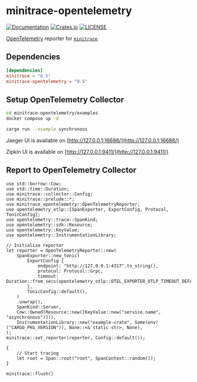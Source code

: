 # minitrace-opentelemetry

[![Documentation](https://docs.rs/minitrace-opentelemetry/badge.svg)](https://docs.rs/minitrace-opentelemetry/)
[![Crates.io](https://img.shields.io/crates/v/minitrace-opentelemetry.svg)](https://crates.io/crates/minitrace-opentelemetry)
[![LICENSE](https://img.shields.io/github/license/tikv/minitrace-rust.svg)](https://github.com/tikv/minitrace-rust/blob/master/LICENSE)

[OpenTelemetry](https://github.com/open-telemetry/opentelemetry-rust) reporter for [`minitrace`](https://crates.io/crates/minitrace).

## Dependencies

```toml
[dependencies]
minitrace = "0.5"
minitrace-opentelemetry = "0.5"
```

## Setup OpenTelemetry Collector

```sh
cd minitrace-opentelemetry/examples
docker compose up -d

cargo run --example synchronous
```

Jaeger UI is available on [http://127.0.0.1:16686/](http://127.0.0.1:16686/)

Zipkin UI is available on [http://127.0.0.1:9411/](http://127.0.0.1:9411/)

## Report to OpenTelemetry Collector

```rust, no_run
use std::borrow::Cow;
use std::time::Duration;
use minitrace::collector::Config;
use minitrace::prelude::*;
use minitrace_opentelemetry::OpenTelemetryReporter;
use opentelemetry_otlp::{SpanExporter, ExportConfig, Protocol, TonicConfig};
use opentelemetry::trace::SpanKind;
use opentelemetry::sdk::Resource;
use opentelemetry::KeyValue;
use opentelemetry::InstrumentationLibrary;

// Initialize reporter
let reporter = OpenTelemetryReporter::new(
    SpanExporter::new_tonic(
        ExportConfig {
            endpoint: "http://127.0.0.1:4317".to_string(),
            protocol: Protocol::Grpc,
            timeout: Duration::from_secs(opentelemetry_otlp::OTEL_EXPORTER_OTLP_TIMEOUT_DEFAULT),
        },
        TonicConfig::default(),
    )
    .unwrap(),
    SpanKind::Server,
    Cow::Owned(Resource::new([KeyValue::new("service.name", "asynchronous")])),
    InstrumentationLibrary::new("example-crate", Some(env!("CARGO_PKG_VERSION")), None::<&'static str>, None),
);
minitrace::set_reporter(reporter, Config::default());

{
    // Start tracing
    let root = Span::root("root", SpanContext::random());
}

minitrace::flush()
```
